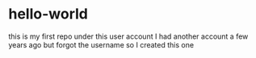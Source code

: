 # hello-world
this is my first repo under this user account
I had another account a few years ago but forgot the username so I created this one

